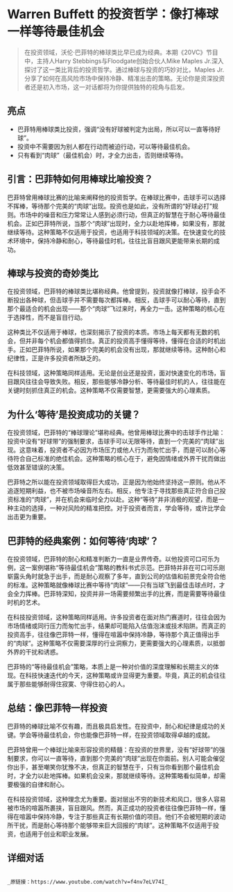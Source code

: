 # Warren Buffett 的投资哲学：像打棒球一样等待最佳机会

>在投资领域，沃伦·巴菲特的棒球类比早已成为经典。本期《20VC》节目中，主持人Harry Stebbings与Floodgate创始合伙人Mike Maples Jr.深入探讨了这一类比背后的投资哲学。通过棒球与投资的巧妙对比，Maples Jr.分享了如何在高风险市场中保持冷静、精准出击的策略。无论你是资深投资者还是初入市场，这一对话都将为你提供独特的视角与启发。

## 亮点
- 巴菲特用棒球类比投资，强调“没有好球被判定为出局，所以可以一直等待好球”。  
- 投资中不需要因为别人都在行动而被迫行动，可以等待最佳机会。  
- 只有看到“肉球”（最佳机会）时，才全力出击，否则继续等待。

## 引言：巴菲特如何用棒球比喻投资？
巴菲特曾用棒球比赛的比喻来阐释他的投资哲学。在棒球比赛中，击球手可以选择不挥棒，等待那个完美的“肉球”出现。投资也是如此，没有所谓的“好球必打”规则。市场中的噪音和压力常常让人感到必须行动，但真正的智慧在于耐心等待最佳机会。正如巴菲特所说，当那个“肉球”出现时，全力以赴地挥棒，如果没有，那就继续等待。这种策略不仅适用于投资，也适用于科技领域的决策。在快速变化的技术环境中，保持冷静和耐心，等待最佳时机，往往比盲目跟风更能带来长期的成功。

## 棒球与投资的奇妙类比
在投资领域，巴菲特的棒球类比堪称经典。他曾提到，投资就像打棒球，投手会不断投出各种球，但击球手并不需要每次都挥棒。相反，击球手可以耐心等待，直到那个最适合的机会出现——那个“肉球”飞过来时，再全力一击。这种策略的核心在于选择性，而不是盲目行动。

这种类比不仅适用于棒球，也深刻揭示了投资的本质。市场上每天都有无数的机会，但并非每个机会都值得抓住。真正的投资高手懂得等待，懂得在合适的时机出手。正如巴菲特所说，如果那个完美的机会没有出现，那就继续等待。这种耐心和纪律性，正是许多投资者所缺乏的。

在科技领域，这种策略同样适用。无论是创业还是投资，面对快速变化的市场，盲目跟风往往会导致失败。相反，那些能够冷静分析、等待最佳时机的人，往往能在关键时刻抓住真正的机会。这种策略不仅需要智慧，更需要强大的心理素质。

## 为什么‘等待’是投资成功的关键？
在投资领域，巴菲特的“棒球理论”堪称经典。他曾用棒球比赛中的击球手作比喻：投资中没有“好球带”的强制要求，击球手可以无限等待，直到一个完美的“肉球”出现。这意味着，投资者不必因为市场压力或他人行为而匆忙出手，而是可以耐心等待符合自己标准的绝佳机会。这种策略的核心在于，避免因情绪或外界干扰而做出低效甚至错误的决策。

巴菲特之所以能在投资领域取得巨大成功，正是因为他始终坚持这一原则。他从不追逐短期利益，也不被市场噪音所左右。相反，他专注于寻找那些真正符合自己投资标准的“肉球”，并在机会来临时全力以赴。这种“等待”并非消极的观望，而是一种主动的选择，一种对风险的精准把控。对于投资者而言，学会等待，或许比学会出击更为重要。

## 巴菲特的经典案例：如何等待‘肉球’？
在投资领域，巴菲特的耐心和精准判断力一直是业界传奇。以他投资可口可乐为例，这一案例堪称“等待最佳机会”策略的教科书式示范。巴菲特并非在可口可乐刚崭露头角时就急于出手，而是耐心观察了多年，直到公司的估值和前景完全符合他的标准。这种策略就像棒球比赛中等待“肉球”——只有当球飞到最佳击球点时，才会全力挥棒。巴菲特深知，投资并非一场需要频繁出手的比赛，而是需要等待最佳时机的艺术。

在科技投资领域，这种策略同样适用。许多投资者在面对热门赛道时，往往会因为市场情绪或同行压力而匆忙出手，结果却可能陷入估值泡沫或技术陷阱。而真正的投资高手，往往像巴菲特一样，懂得在喧嚣中保持冷静，等待那个真正值得出手的“肉球”。这种策略不仅需要深厚的行业洞察力，更需要强大的心理素质，以抵御外界的干扰和诱惑。

巴菲特的“等待最佳机会”策略，本质上是一种对价值的深度理解和长期主义的体现。在科技快速迭代的今天，这种策略或许显得更为重要。毕竟，真正的机会往往属于那些能够耐得住寂寞、守得住初心的人。

## 总结：像巴菲特一样投资
巴菲特的棒球比喻不仅有趣，而且极具启发性。在投资中，耐心和纪律是成功的关键。学会等待最佳机会，你也能像巴菲特一样，在投资领域取得卓越的成就。

巴菲特曾用一个棒球比喻来形容投资的精髓：在投资的世界里，没有“好球带”的强制要求，你可以一直等待，直到那个完美的“肉球”出现在你面前。别人可能会催促你出手，甚至嘲笑你犹豫不决，但真正的智慧在于，只有当你看到那个最佳机会时，才全力以赴地挥棒。如果机会没来，那就继续等待。这种策略看似简单，却需要极强的自律和耐心。

在科技投资领域，这种理念尤为重要。面对层出不穷的新技术和风口，很多人容易被市场的喧嚣所裹挟，盲目跟风。然而，真正成功的投资者往往像巴菲特一样，懂得在喧嚣中保持冷静，专注于那些真正有长期价值的项目。他们不会被短期的波动所干扰，而是耐心等待那个能够带来巨大回报的“肉球”。这种策略不仅适用于投资，也适用于创业和职业发展。

## 详细对话
```

_原链接：https://www.youtube.com/watch?v=f4nv7eLV74I_